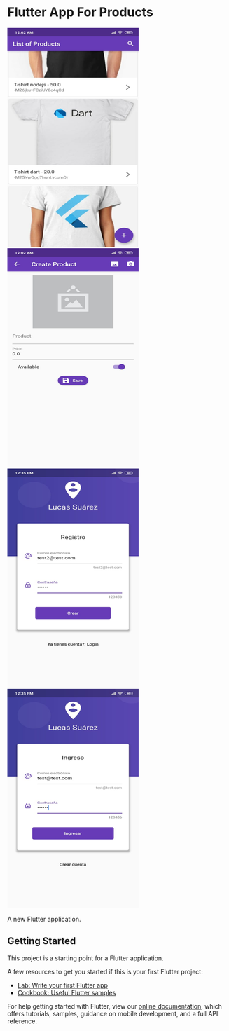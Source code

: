 # Flutter App For Products

<img src="./assets/screen1.jpg" height="500em" width="300em"/><img src="./assets/screen2.jpg" height="500em" width="300em"/>
<img src="./assets/screen3.jpg" height="500em" width="300em"/><img src="./assets/screen4.jpg" height="500em" width="300em"/>

A new Flutter application.

## Getting Started

This project is a starting point for a Flutter application.

A few resources to get you started if this is your first Flutter project:

- [Lab: Write your first Flutter app](https://flutter.dev/docs/get-started/codelab)
- [Cookbook: Useful Flutter samples](https://flutter.dev/docs/cookbook)

For help getting started with Flutter, view our
[online documentation](https://flutter.dev/docs), which offers tutorials,
samples, guidance on mobile development, and a full API reference.
